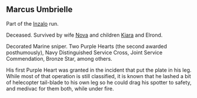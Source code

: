 ## Marcus Umbrielle

Part of the [Inzalo](InzaloShadowEarth) run.

Deceased.  Survived by wife [Nova](NovaUmbrielle) and children
[Kiara](KiaraUmbrielle) and Elrond.

Decorated Marine sniper.  Two Purple Hearts (the second awarded
posthumously), Navy Distinguished Service Cross, Joint Service
Commendation, Bronze Star, among others.

His first Purple Heart was granted in the incident that put the plate
in his leg.  While most of that operation is still classified, it is
known that he lashed a bit of helecopter tail-blade to his own leg so
he could drag his spotter to safety, and medivac for them both, while
under fire.
